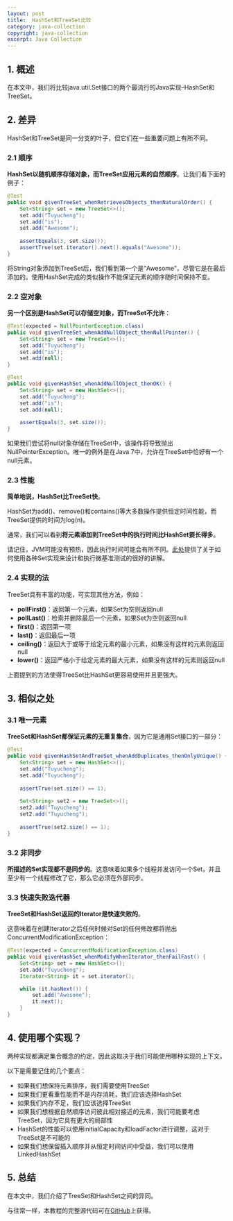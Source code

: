 ```yaml
---
layout: post
title:  HashSet和TreeSet比较
category: java-collection
copyright: java-collection
excerpt: Java Collection
---
```


## 1. 概述

在本文中，我们将比较java.util.Set接口的两个最流行的Java实现–HashSet和TreeSet。

## 2. 差异

HashSet和TreeSet是同一分支的叶子，但它们在一些重要问题上有所不同。

### 2.1 顺序

**HashSet以随机顺序存储对象，而TreeSet应用元素的自然顺序**。让我们看下面的例子：

```java
@Test
public void givenTreeSet_whenRetrievesObjects_thenNaturalOrder() {
    Set<String> set = new TreeSet<>();
    set.add("Tuyucheng");
    set.add("is");
    set.add("Awesome");
 
    assertEquals(3, set.size());
    assertTrue(set.iterator().next().equals("Awesome"));
}
```

将String对象添加到TreeSet后，我们看到第一个是“Awesome”，尽管它是在最后添加的。使用HashSet完成的类似操作不能保证元素的顺序随时间保持不变。

### 2.2 空对象

**另一个区别是HashSet可以存储空对象，而TreeSet不允许**：

```java
@Test(expected = NullPointerException.class)
public void givenTreeSet_whenAddNullObject_thenNullPointer() {
    Set<String> set = new TreeSet<>();
    set.add("Tuyucheng");
    set.add("is");
    set.add(null);
}

@Test
public void givenHashSet_whenAddNullObject_thenOK() {
    Set<String> set = new HashSet<>();
    set.add("Tuyucheng");
    set.add("is");
    set.add(null);
 
    assertEquals(3, set.size());
}
```

如果我们尝试将null对象存储在TreeSet中，该操作将导致抛出NullPointerException。唯一的例外是在Java 7中，允许在TreeSet中恰好有一个null元素。

### 2.3 性能

**简单地说，HashSet比TreeSet快**。

HashSet为add()、remove()和contains()等大多数操作提供恒定时间性能，而TreeSet提供的时间为log(n)。

通常，我们可以看到**将元素添加到TreeSet中的执行时间比HashSet要长得多**。

请记住，JVM可能没有预热，因此执行时间可能会有所不同。[此处](https://stackoverflow.com/questions/23168490/hashset-and-treeset-performance-test)提供了关于如何使用各种Set实现来设计和执行微基准测试的很好的讲解。

### 2.4 实现的法

TreeSet具有丰富的功能，可实现其他方法，例如：

-   **pollFirst()**：返回第一个元素，如果Set为空则返回null
-   **pollLast()**：检索并删除最后一个元素，如果Set为空则返回null
-   **first()**：返回第一项
-   **last()**：返回最后一项
-   **ceiling()**：返回大于或等于给定元素的最小元素，如果没有这样的元素则返回null
-   **lower()**：返回严格小于给定元素的最大元素，如果没有这样的元素则返回null

上面提到的方法使得TreeSet比HashSet更容易使用并且更强大。

## 3. 相似之处

### 3.1 唯一元素

**TreeSet和HashSet都保证元素的无重复集合**，因为它是通用Set接口的一部分：

```java
@Test
public void givenHashSetAndTreeSet_whenAddDuplicates_thenOnlyUnique() {
    Set<String> set = new HashSet<>();
    set.add("Tuyucheng");
    set.add("Tuyucheng");
 
    assertTrue(set.size() == 1);
        
    Set<String> set2 = new TreeSet<>();
    set2.add("Tuyucheng");
    set2.add("Tuyucheng");
 
    assertTrue(set2.size() == 1);
}
```

### 3.2 非同步

**所描述的Set实现都不是同步的**。这意味着如果多个线程并发访问一个Set，并且至少有一个线程修改了它，那么它必须在外部同步。

### 3.3 快速失败迭代器

**TreeSet和HashSet返回的Iterator是快速失败的**。

这意味着在创建Iterator之后任何时候对Set的任何修改都将抛出ConcurrentModificationException：

```java
@Test(expected = ConcurrentModificationException.class)
public void givenHashSet_whenModifyWhenIterator_thenFailFast() {
    Set<String> set = new HashSet<>();
    set.add("Tuyucheng");
    Iterator<String> it = set.iterator();

    while (it.hasNext()) {
        set.add("Awesome");
        it.next();
    }
}
```

## 4. 使用哪个实现？

两种实现都满足集合概念的约定，因此这取决于我们可能使用哪种实现的上下文。

以下是需要记住的几个要点：

-   如果我们想保持元素排序，我们需要使用TreeSet
-   如果我们更看重性能而不是内存消耗，我们应该选择HashSet
-   如果我们内存不足，我们应该选择TreeSet
-   如果我们想根据自然顺序访问彼此相对接近的元素，我们可能要考虑TreeSet，因为它具有更大的局部性
-   HashSet的性能可以使用initialCapacity和loadFactor进行调整，这对于TreeSet是不可能的
-   如果我们想保留插入顺序并从恒定时间访问中受益，我们可以使用LinkedHashSet

## 5. 总结

在本文中，我们介绍了TreeSet和HashSet之间的异同。

与往常一样，本教程的完整源代码可在[GitHub](https://github.com/tuyucheng7/taketoday-tutorial4j/tree/master/java-core-modules/java-collections-set-1)上获得。